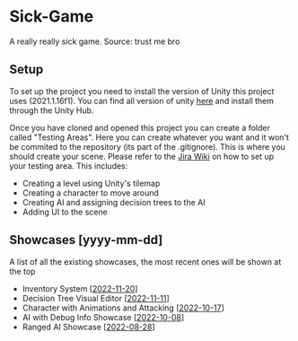 # Sick-Game
A really really sick game. Source: trust me bro

## Setup
To set up the project you need to install the version of Unity this project uses (2021.1.16f1). You can find all version of unity [here](https://unity3d.com/get-unity/download/archive) and install them through the Unity Hub.

Once you have cloned and opened this project you can create a folder called "Testing Areas". Here you can create whatever you want and it won't be commited to the repository (its part of the .gitignore). This is where you should create your scene. Please refer to the [Jira Wiki](https://debug-test-company-name.atlassian.net/wiki/spaces/DTCN/pages/2031635/Wiki?atlOrigin=eyJpIjoiYTYyYzY2NWIzZTMwNDNjYWFlNDg0NWM4NjIzYjAxMTciLCJwIjoiaiJ9) on how to set up your testing area. This includes:
- Creating a level using Unity's tilemap
- Creating a character to move around
- Creating AI and assigning decision trees to the AI
- Adding UI to the scene

## Showcases [yyyy-mm-dd]
A list of all the existing showcases, the most recent ones will be shown at the top
  - Inventory System [[2022-11-20](https://youtu.be/fsAmt_4c6Rc)]
  - Decision Tree Visual Editor [[2022-11-11](https://youtu.be/0ccavuVyBpU)]
  - Character with Animations and Attacking [[2022-10-17](https://youtu.be/OO1svi8NlZo)]
  - AI with Debug Info Showcase [[2022-10-08](https://youtu.be/ZRC6CZEzEYo)]
  - Ranged AI Showcase [[2022-08-28](https://youtu.be/3y9I2u5Rrds)]
